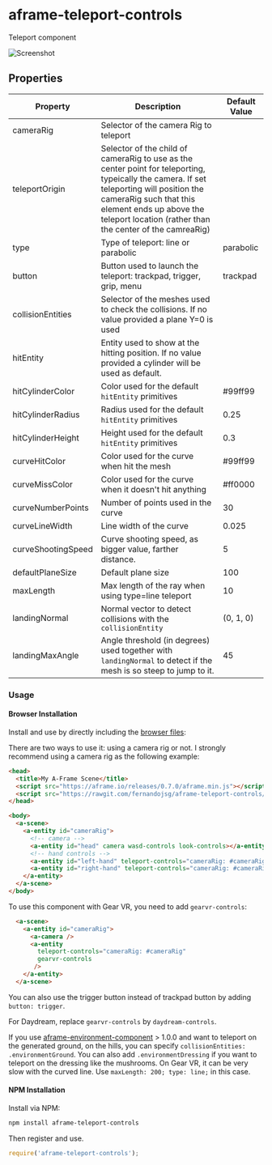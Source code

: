 # aframe-teleport-controls

Teleport component

![Screenshot](https://github.com/fernandojsg/aframe-teleport-controls/raw/master/teleport.png)

## Properties

| Property    | Description                     | Default Value    |
| --------    | -----------                     | -------------    |
| cameraRig       | Selector of the camera Rig to teleport         |    |
| teleportOrigin | Selector of the child of cameraRig to use as the center point for teleporting, typeically the camera. If set teleporting will position the cameraRig such that this element ends up above the teleport location (rather than the center of the camreaRig) |    |
| type       | Type of teleport: line or parabolic         | parabolic   |
| button       | Button used to launch the teleport: trackpad, trigger, grip, menu         | trackpad   |
| collisionEntities | Selector of the meshes used to check the collisions. If no value provided a plane Y=0 is used |  |
| hitEntity | Entity used to show at the hitting position. If no value provided a cylinder will be used as default. |           |
| hitCylinderColor | Color used for the default `hitEntity` primitives | #99ff99          |
| hitCylinderRadius | Radius used for the default `hitEntity` primitives | 0.25          |
| hitCylinderHeight | Height used for the default `hitEntity` primitives | 0.3 |
| curveHitColor | Color used for the curve when hit the mesh | #99ff99          |
| curveMissColor | Color used for the curve when it doesn't hit anything | #ff0000          |
| curveNumberPoints | Number of points used in the curve | 30          |
| curveLineWidth | Line width of the curve | 0.025          |
| curveShootingSpeed | Curve shooting speed, as bigger value, farther distance. | 5          |
| defaultPlaneSize | Default plane size | 100 |
| maxLength | Max length of the ray when using type=line teleport | 10 |
| landingNormal | Normal vector to detect collisions with the `collisionEntity` | (0, 1, 0)          |
| landingMaxAngle | Angle threshold (in degrees) used together with `landingNormal` to detect if the mesh is so steep to jump to it. | 45          |

### Usage

#### Browser Installation

Install and use by directly including the [browser files](dist):

There are two ways to use it: using a camera rig or not. I strongly recommend using a camera rig as the following example:

```html
<head>
  <title>My A-Frame Scene</title>
  <script src="https://aframe.io/releases/0.7.0/aframe.min.js"></script>
  <script src="https://rawgit.com/fernandojsg/aframe-teleport-controls/master/dist/aframe-teleport-controls.min.js"></script>
</head>

<body>
  <a-scene>
    <a-entity id="cameraRig">
      <!-- camera -->
      <a-entity id="head" camera wasd-controls look-controls></a-entity>
      <!-- hand controls -->
      <a-entity id="left-hand" teleport-controls="cameraRig: #cameraRig; teleportOrigin: #head;"></a-entity>
      <a-entity id="right-hand" teleport-controls="cameraRig: #cameraRig; teleportOrigin: #head;"></a-entity>
    </a-entity>
  </a-scene>
</body>
```

To use this component with Gear VR, you need to add `gearvr-controls`:

```html
  <a-scene>
    <a-entity id="cameraRig">
      <a-camera />
      <a-entity
        teleport-controls="cameraRig: #cameraRig"
        gearvr-controls
       />
    </a-entity>
  </a-scene>
```

You can also use the trigger button instead of trackpad button by adding `button: trigger`.

For Daydream, replace `gearvr-controls` by `daydream-controls`.

If you use [aframe-environment-component](https://github.com/feiss/aframe-environment-component) > 1.0.0
and want to teleport on the generated ground, on the hills, you can
specify `collisionEntities: .environmentGround`. You can also add `.environmentDressing` if you want to teleport on the dressing like the mushrooms.
On Gear VR, it can be very slow with the curved line. Use `maxLength: 200; type: line;` in this case.


#### NPM Installation

Install via NPM:

```bash
npm install aframe-teleport-controls
```

Then register and use.

```js
require('aframe-teleport-controls');
```
